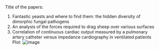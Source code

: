 Title of the papers:
1) Fantastic yeasts and where to find them: the hidden diversity of dimorphic fungal pathogens
2) An analysis of the forces required to drag sheep over various surfaces
3) Correlation of continuous cardiac output measured by a pulmonary artery catheter versus impedance cardiography in ventilated patients
Plot:
![image](https://github.com/iliasoroka01/CS_Assignment/assets/25537436/5d604213-3527-4ee6-a3dd-368bd2eaf108)
